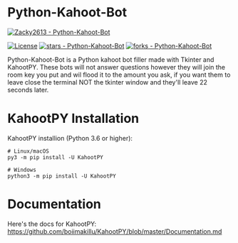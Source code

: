 # Python-Kahoot-Bot
[![Zacky2613 - Python-Kahoot-Bot](https://img.shields.io/static/v1?label=Zacky2613&message=Python-Kahoot-Bot&color=green&logo=github)](https://github.com/Zacky2613/Python-Kahoot-Bot "Go to GitHub repo")

[![License](https://img.shields.io/badge/License-MIT-green)](#license)
[![stars - Python-Kahoot-Bot](https://img.shields.io/github/stars/Zacky2613/Python-Kahoot-Bot?style=social)](https://github.com/Zacky2613/Python-Kahoot-Bot)
[![forks - Python-Kahoot-Bot](https://img.shields.io/github/forks/Zacky2613/Python-Kahoot-Bot?style=social)](https://github.com/Zacky2613/Python-Kahoot-Bot)

Python-Kahoot-Bot is a Python kahoot bot filler made with Tkinter and KahootPY. These bots will not answer questions however they will join the room key
you put and wil flood it to the amount you ask, if you want them to leave close the terminal NOT the tkinter window and they'll leave 22 seconds later.

# KahootPY Installation

KahootPY installion (Python 3.6 or higher): 
```
# Linux/macOS
py3 -m pip install -U KahootPY

# Windows
python3 -m pip install -U KahootPY
```

# Documentation

Here's the docs for KahootPY: https://github.com/boiimakillu/KahootPY/blob/master/Documentation.md
